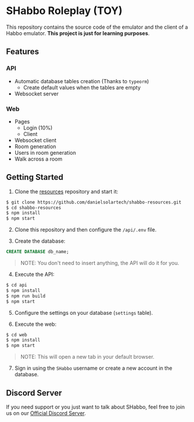 # SHabbo Roleplay (TOY)

This repository contains the source code of the emulator and the client of a Habbo emulator. **This project is just for learning purposes**.

## Features

### API
- Automatic database tables creation (Thanks to `typeorm`)
    - Create default values when the tables are empty
- Websocket server

### Web
- Pages
    - Login (10%)
    - Client
- Websocket client
- Room generation
- Users in room generation
- Walk across a room

## Getting Started
1. Clone the [resources](https://github.com/danielsolartech/shabbo-resources) repository and start it:
```sh
$ git clone https://github.com/danielsolartech/shabbo-resources.git
$ cd shabbo-resources
$ npm install
$ npm start
```

2. Clone this repository and then configure the `/api/.env` file.

3. Create the database:
```sql
CREATE DATABASE db_name;
```

> NOTE: You don't need to insert anything, the API will do it for you.

4. Execute the API:
```sh
$ cd api
$ npm install
$ npm run build
$ npm start
```

5. Configure the settings on your database (`settings` table).

6. Execute the web:
```sh
$ cd web
$ npm install
$ npm start
```

> NOTE: This will open a new tab in your default browser.

7. Sign in using the `SHabbo` username or create a new account in the database.

## Discord Server
If you need support or you just want to talk about SHabbo, feel free to join us on our [Official Discord Server](https://discord.gg/BxzgMDHsmc).
